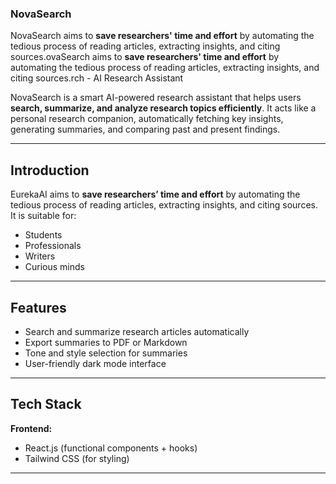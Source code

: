 ### NovaSearch 


NovaSearch aims to **save researchers' time and effort** by automating the tedious process of reading articles, extracting insights, and citing sources.ovaSearch aims to **save researchers' time and effort** by automating the tedious process of reading articles, extracting insights, and citing sources.rch - AI Research Assistant

NovaSearch is a smart AI-powered research assistant that helps users **search, summarize, and analyze research topics efficiently**. It acts like a personal research companion, automatically fetching key insights, generating summaries, and comparing past and present findings.

---

## Introduction

EurekaAI aims to **save researchers’ time and effort** by automating the tedious process of reading articles, extracting insights, and citing sources.  
It is suitable for:
- Students  
- Professionals  
- Writers  
- Curious minds  

---

## Features

- Search and summarize research articles automatically   
- Export summaries to PDF or Markdown  
- Tone and style selection for summaries  
- User-friendly dark mode interface  

---

## Tech Stack

**Frontend:**  
- React.js (functional components + hooks)  
- Tailwind CSS (for styling)  



---
